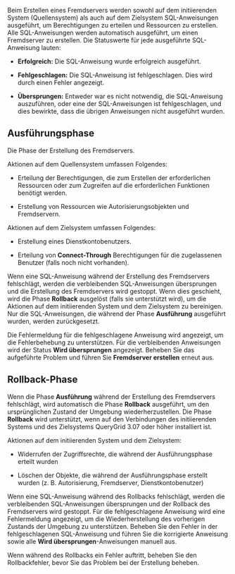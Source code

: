 Beim Erstellen eines Fremdservers werden sowohl auf dem initiierenden System (Quellensystem) als auch auf dem Zielsystem SQL-Anweisungen ausgeführt, um Berechtigungen zu erteilen und Ressourcen zu erstellen. Alle SQL-Anweisungen werden automatisch ausgeführt, um einen Fremdserver zu erstellen. Die Statuswerte für jede ausgeführte SQL-Anweisung lauten:

-   **Erfolgreich:** Die SQL-Anweisung wurde erfolgreich ausgeführt.

-   **Fehlgeschlagen:** Die SQL-Anweisung ist fehlgeschlagen. Dies wird durch einen Fehler angezeigt.

-   **Übersprungen:** Entweder war es nicht notwendig, die SQL-Anweisung auszuführen, oder eine der SQL-Anweisungen ist fehlgeschlagen, und dies bewirkte, dass die übrigen Anweisungen nicht ausgeführt wurden.

Ausführungsphase
----------------

Die Phase der Erstellung des Fremdservers.

Aktionen auf dem Quellensystem umfassen Folgendes:

-   Erteilung der Berechtigungen, die zum Erstellen der erforderlichen Ressourcen oder zum Zugreifen auf die erforderlichen Funktionen benötigt werden.

-   Erstellung von Ressourcen wie Autorisierungsobjekten und Fremdservern.

Aktionen auf dem Zielsystem umfassen Folgendes:

-   Erstellung eines Dienstkontobenutzers.

-   Erteilung von **Connect-Through** Berechtigungen für die zugelassenen Benutzer (falls noch nicht vorhanden).

Wenn eine SQL-Anweisung während der Erstellung des Fremdservers fehlschlägt, werden die verbleibenden SQL-Anweisungen übersprungen und die Erstellung des Fremdservers wird gestoppt. Wenn dies geschieht, wird die Phase **Rollback** ausgelöst (falls sie unterstützt wird), um die Aktionen auf dem initiierenden System und dem Zielsystem zu bereinigen. Nur die SQL-Anweisungen, die während der Phase **Ausführung** ausgeführt wurden, werden zurückgesetzt.

Die Fehlermeldung für die fehlgeschlagene Anweisung wird angezeigt, um die Fehlerbehebung zu unterstützen. Für die verbleibenden Anweisungen wird der Status **Wird übersprungen** angezeigt. Beheben Sie das aufgeführte Problem und führen Sie **Fremdserver erstellen** erneut aus.

Rollback-Phase
--------------

Wenn die Phase **Ausführung** während der Erstellung des Fremdservers fehlschlägt, wird automatisch die Phase **Rollback** ausgeführt, um den ursprünglichen Zustand der Umgebung wiederherzustellen. Die Phase **Rollback** wird unterstützt, wenn auf den Verbindungen des initiierenden Systems und des Zielsystems QueryGrid 3.07 oder höher installiert ist.

Aktionen auf dem initiierenden System und dem Zielsystem:

-   Widerrufen der Zugriffsrechte, die während der Ausführungsphase erteilt wurden

-   Löschen der Objekte, die während der Ausführungsphase erstellt wurden (z. B. Autorisierung, Fremdserver, Dienstkontobenutzer)

Wenn eine SQL-Anweisung während des Rollbacks fehlschlägt, werden die verbleibenden SQL-Anweisungen übersprungen und der Rollback des Fremdservers wird gestoppt. Für die fehlgeschlagene Anweisung wird eine Fehlermeldung angezeigt, um die Wiederherstellung des vorherigen Zustands der Umgebung zu unterstützen. Beheben Sie den Fehler in der fehlgeschlagenen SQL-Anweisung und führen Sie die korrigierte Anweisung sowie alle **Wird übersprungen**-Anweisungen manuell aus.

Wenn während des Rollbacks ein Fehler auftritt, beheben Sie den Rollbackfehler, bevor Sie das Problem bei der Erstellung beheben.
